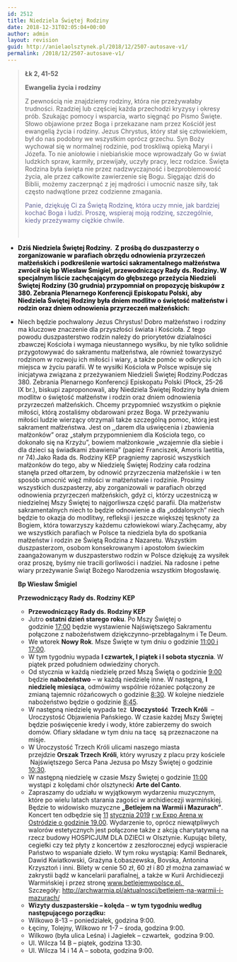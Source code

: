 ```yaml
---
id: 2512
title: Niedziela Świętej Rodziny
date: 2018-12-31T02:05:04+00:00
author: admin
layout: revision
guid: http://anielaolsztynek.pl/2018/12/2507-autosave-v1/
permalink: /2018/12/2507-autosave-v1/
---
```

> **Łk 2, 41-52**
> 
> **Ewangelia życia i rodziny**
> 
> Z pewnością nie znajdziemy rodziny, która nie przeżywałaby trudności. Rzadziej lub częściej każda przechodzi kryzysy i okresy prób. Szukając pomocy i wsparcia, warto sięgnąć po Pismo Święte. Słowo objawione przez Boga i przekazane nam przez Kościół jest ewangelią życia i rodziny. Jezus Chrystus, który stał się człowiekiem, był do nas podobny we wszystkim oprócz grzechu. Syn Boży wychował się w normalnej rodzinie, pod troskliwą opieką Maryi i Józefa. To nie aniołowie i niebiańskie moce wprowadzały Go w świat ludzkich spraw, karmiły, przewijały, uczyły pracy, lecz rodzice. Święta Rodzina była święta nie przez nadzwyczajność i bezproblemowość życia, ale przez całkowite zawierzenie się Bogu. Sięgając dziś do Biblii, możemy zaczerpnąć z jej mądrości i umocnić nasze siły, tak często nadwątlone przez codzienne zmagania.
> 
> <span style="color: #666699;">Panie, dziękuję Ci za Świętą Rodzinę, która uczy mnie, jak bardziej kochać Boga i ludzi. Proszę, wspieraj moją rodzinę, szczególnie, kiedy przeżywamy ciężkie chwile.</span>
> 
> &nbsp;

  * <span style="color: #000000;"><span style="color: #000000;"><span style="color: #000000;"><b>Dziś Niedziela Świętej Rodziny.  <strong>Z prośbą do duszpasterzy o zorganizowanie w parafiach obrzędu odnowienia przyrzeczeń małżeńskich i podkreślenie wartości sakramentalnego małżeństwa zwrócił się bp Wiesław Śmigiel, przewodniczący Rady ds. Rodziny. W specjalnym liście zachęcającym do głębszego przeżycia Niedzieli Świętej Rodziny (30 grudnia) przypomniał on propozycję biskupów z 380. Zebrania Plenarnego Konferencji Episkopatu Polski, aby Niedziela Świętej Rodziny była dniem modlitw o świętość małżeństw i rodzin oraz dniem odnowienia przyrzeczeń małżeńskich:  </strong></b></span></span></span>
  * Niech będzie pochwalony Jezus Chrystus! Dobro małżeństwo i rodziny ma kluczowe znaczenie dla przyszłości świata i Kościoła. Z tego powodu duszpasterstwo rodzin należy do priorytetów działalności zbawczej Kościoła i wymaga nieustannego wysiłku, by nie tylko solidnie przygotowywać do sakramentu małżeństwa, ale również towarzyszyć rodzinom w rozwoju ich miłości i wiary, a także pomóc w odkryciu ich miejsca w życiu parafii. W te wysiłki Kościoła w Polsce wpisuje się inicjatywa związana z przeżywaniem Niedzieli Świętej Rodziny.Podczas 380. Zebrania Plenarnego Konferencji Episkopatu Polski (Płock, 25-26 IX br.), biskupi zaproponowali, aby Niedziela Świętej Rodziny była dniem modlitw o świętość małżeństw i rodzin oraz dniem odnowienia przyrzeczeń małżeńskich. Chcemy przypomnieć wszystkim o pięknie miłości, którą zostaliśmy obdarowani przez Boga. W przeżywaniu miłości ludzie wierzący otrzymali także szczególną pomoc, którą jest sakrament małżeństwa. Jest on ,,darem dla uświęcenia i zbawienia małżonków” oraz „stałym przypomnieniem dla Kościoła tego, co dokonało się na Krzyżu”, bowiem małżonkowie „wzajemnie dla siebie i dla dzieci są świadkami zbawienia” (papież Franciszek, Amoris laetitia, nr 74).Jako Rada ds. Rodziny KEP pragniemy zaprosić wszystkich małżonków do tego, aby w Niedzielę Świętej Rodziny cała rodzina stanęła przed ołtarzem, by odnowić przyrzeczenia małżeńskie i w ten sposób umocnić więź miłości w małżeństwie i rodzinie. Prosimy wszystkich duszpasterzy, aby zorganizowali w parafiach obrzęd odnowienia przyrzeczeń małżeńskich, gdyż ci, którzy uczestniczą w niedzielnej Mszy Świętej to najgorliwsza część parafii. Dla małżeństw sakramentalnych niech to będzie odnowienie a dla „oddalonych” niech będzie to okazja do modlitwy, refleksji i jeszcze większej tęsknoty za Bogiem, która towarzyszy każdemu człowiekowi wiary.Zachęcamy, aby we wszystkich parafiach w Polsce ta niedziela była do spotkania małżeństw i rodzin ze Świętą Rodzina z Nazaretu. Wszystkim duszpasterzom, osobom konsekrowanym i apostołom świeckim zaangażowanym w duszpasterstwo rodzin w Polsce dziękuję za wysiłek oraz proszę, byśmy nie tracili gorliwości i nadziei. 
    Na radosne i pełne wiary przeżywanie Świąt Bożego Narodzenia wszystkim błogosławię.
    
    **Bp Wiesław Śmigiel**
    
    **Przewodniczący Rady ds. Rodziny KEP**</li> 
    
      * **Przewodniczący Rady ds. Rodziny KEP**
      * Jutro **ostatni dzień starego roku**. Po Mszy Świętej o godzinie <span style="text-decoration: underline;">17:00</span> będzie wystawienie Najświętszego Sakramentu połączone z nabożeństwem dziękczynno-przebłagalnym i Te Deum.
      * We wtorek **Nowy Rok**. Msze Święte w tym dniu o godzinie <span style="text-decoration: underline;">11:00 i 17:00</span>.
      * W tym tygodniu wypada **I czwartek, I piątek i I sobota stycznia**. W piątek przed południem odwiedziny chorych.
      * Od stycznia w każdą niedzielę przed Mszą Świętą o godzinie <span style="text-decoration: underline;">9:00</span> będzie **nabożeństwo** &#8211; w każdą niedzielę inne. W następną, **I niedzielę miesiąca**, odmówimy wspólnie różaniec połączony ze zmianą tajemnic różańcowych o godzinie <span style="text-decoration: underline;">8:30</span>. W kolejne niedziele nabożeństwo będzie o godzinie <span style="text-decoration: underline;">8:45</span>.
      * W następną niedzielę wypada też  **Uroczystość  Trzech Króli**  – Uroczystość Objawienia Pańskiego. W czasie każdej Mszy Świętej będzie poświęcenie kredy i wody, które zabierzemy do swoich domów. Ofiary składane w tym dniu na tacę  są przeznaczone na misje.
      * W Uroczystość Trzech Króli ulicami naszego miasta przejdzie **Orszak Trzech** **Króli**, który wyruszy z placu przy kościele  Najświętszego Serca Pana Jezusa po Mszy Świętej o godzinie <span style="text-decoration: underline;">10:30</span>.
      * W następną niedzielę w czasie Mszy Świętej o godzinie <span style="text-decoration: underline;">11:00</span> wystąpi z kolędami chór olsztynecki **Arte del Canto**.
      * Zapraszamy do udziału w wyjątkowym wydarzeniu muzycznym, które po wielu latach starania zagości w archidiecezji warmińskiej. Będzie to widowisko muzyczne **&#8222;Betlejem na Warmii i Mazurach&#8221;**. Koncert ten odbędzie się <span style="text-decoration: underline;">11</span> <span style="text-decoration: underline;">stycznia 2019</span> <span style="text-decoration: underline;">r w Expo Arena w Ostródzie o godzinie 19.00</span>. Wydarzenie to, oprócz niewątpliwych walorów estetycznych jest połączone także z akcją charytatywną na rzecz budowy HOSPICJUM DLA DZIECI w Olsztynie. Kupując bilety, cegiełki czy też płyty z koncertów z zeszłorocznej edycji wspieracie Państwo to wspaniałe dzieło. W tym roku wystąpią: Kamil Bednarek, Dawid Kwiatkowski, Grażyna Łobaszewska, Bovska, Antonina Krzysztoń i inni. Bilety w cenie 50 zł, 60 zł i 80 zł można zamawiać w zakrystii bądź w kancelarii parafialnej, a także w Kurii Archidiecezji Warmińskiej i przez stronę www.betlejemwpolsce.pl.  Szczegóły: http://archwarmia.pl/aktualnosci/betlejem-na-warmii-i-mazurach/
      * **Wizyty duszpasterskie – kolęda** – **w tym tygodniu według następującego porządku:**
      * Wilkowo 8-13 – poniedziałek, godzina 9:00.
      * Łęciny, Tolejny, Wilkowo nr 1-7 – środa, godzina 9:00.
      * Wilkowo (była ulica Leśna) i Jagiełek – czwartek,  godzina 9:00.
      * Ul. Wilcza 14 B – piątek, godzina 13:30.
      * Ul. Wilcza 14 i 14 A – sobota, godzina 9:00.</ul>